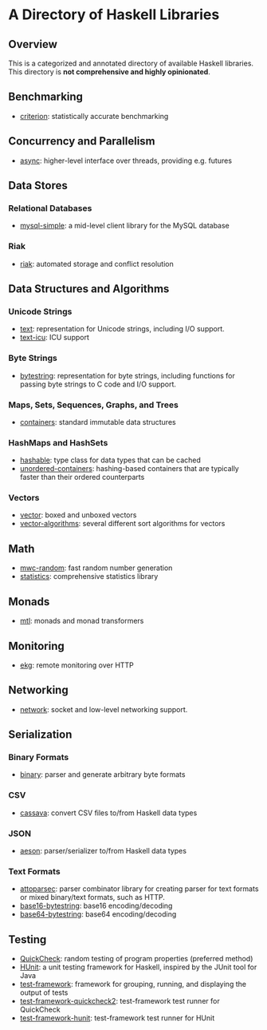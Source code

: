 # A Directory of Haskell Libraries

## Overview

This is a categorized and annotated directory of available Haskell libraries. This directory is **not comprehensive and highly opinionated**.

## Benchmarking

 * [criterion][criterion]: statistically accurate benchmarking

## Concurrency and Parallelism

 * [async][async]: higher-level interface over threads, providing e.g. futures

## Data Stores

### Relational Databases

 * [mysql-simple][mysql-simple]: a mid-level client library for the MySQL database

### Riak

 * [riak][riak]: automated storage and conflict resolution

## Data Structures and Algorithms

### Unicode Strings

 * [text][text]: representation for Unicode strings, including I/O support.
 * [text-icu][text-icu]: ICU support
 
### Byte Strings

 * [bytestring][bytestring]: representation for byte strings, including functions for passing byte strings to C code and I/O support.

### Maps, Sets, Sequences, Graphs, and Trees

 * [containers][containers]: standard immutable data structures

### HashMaps and HashSets

 * [hashable][hashable]: type class for data types that can be cached
 * [unordered-containers][unordered-containers]: hashing-based containers that are typically faster than their ordered counterparts

### Vectors

 * [vector][vector]: boxed and unboxed vectors
 * [vector-algorithms][vector-algorithms]: several different sort algorithms for vectors

## Math

 * [mwc-random][mwc-random]: fast random number generation
 * [statistics][statistics]: comprehensive statistics library

## Monads

 * [mtl][mtl]: monads and monad transformers

## Monitoring

 * [ekg][ekg]: remote monitoring over HTTP

## Networking

 * [network][network]: socket and low-level networking support.

## Serialization

### Binary Formats

 * [binary][binary]: parser and generate arbitrary byte formats

### CSV

 * [cassava][cassava]: convert CSV files to/from Haskell data types

### JSON

 * [aeson][aeson]: parser/serializer to/from Haskell data types

### Text Formats

 * [attoparsec][attoparsec]: parser combinator library for creating parser for text formats or mixed binary/text formats, such as HTTP.
 * [base16-bytestring][base16-bytestring]: base16 encoding/decoding
 * [base64-bytestring][base64-bytestring]: base64 encoding/decoding

## Testing

 * [QuickCheck][QuickCheck]: random testing of program properties (preferred method)
 * [HUnit][HUnit]: a unit testing framework for Haskell, inspired by the JUnit tool for Java
 * [test-framework][test-framework]: framework for grouping, running, and displaying the output of tests
 * [test-framework-quickcheck2][test-framework-quickcheck2]: test-framework test runner for QuickCheck
 * [test-framework-hunit][test-framework-hunit]: test-framework test runner for HUnit

[aeson]: http://hackage.haskell.org/package/aeson
[async]: http://hackage.haskell.org/package/async
[attoparsec]: http://hackage.haskell.org/package/attoparsec
[base16-bytestring]: http://hackage.haskell.org/package/base16-bytestring
[base64-bytestring]: http://hackage.haskell.org/package/base64-bytestring
[binary]: http://hackage.haskell.org/package/binary
[bytestring]: http://hackage.haskell.org/package/bytestring
[cassava]: http://hackage.haskell.org/package/cassava
[containers]: http://hackage.haskell.org/package/containers
[criterion]: http://hackage.haskell.org/package/criterion
[ekg]: http://hackage.haskell.org/package/ekg
[hashable]: http://hackage.haskell.org/package/hashable
[HUnit]: http://hackage.haskell.org/package/HUnit
[mtl]: http://hackage.haskell.org/package/mtl
[mysql-simple]: http://hackage.haskell.org/package/mysql-simple
[mwc-random]: http://hackage.haskell.org/package/mwc-random
[network]: http://hackage.haskell.org/package/network
[QuickCheck]: http://hackage.haskell.org/package/QuichCheck
[riak]: http://hackage.haskell.org/package/riak
[statistics]: http://hackage.haskell.org/package/statistics
[test-framework-hunit]: http://hackage.haskell.org/package/test-framework-hunit
[test-framework-quickcheck2]: http://hackage.haskell.org/package/test-framework-quickcheck2
[test-framework]: http://hackage.haskell.org/package/test-framework
[text]: http://hackage.haskell.org/package/text
[text-icu]: http://hackage.haskell.org/package/text-icu
[unordered-containers]: http://hackage.haskell.org/package/unordered-containers
[vector-algorithms]: http://hackage.haskell.org/package/vector-algorithms
[vector]: http://hackage.haskell.org/package/vector
